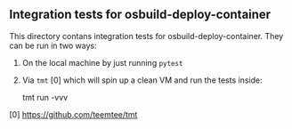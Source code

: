 Integration tests for osbuild-deploy-container
----------------------------------------------

This directory contans integration tests for osbuild-deploy-container.
They can be run in two ways:
1. On the local machine by just running `pytest`
2. Via `tmt` [0] which will spin up a clean VM and run the tests inside: 

	tmt run -vvv




[0] https://github.com/teemtee/tmt
